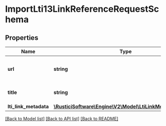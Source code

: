 # ImportLti13LinkReferenceRequestSchema

## Properties
Name | Type | Description | Notes
------------ | ------------- | ------------- | -------------
**url** | **string** | Launch URL of the resource link | 
**title** | **string** | Title for the referenced link | 
**lti_link_metadata** | [**\RusticiSoftware\Engine\V2\Model\LtiLinkMetadataSchema**](LtiLinkMetadataSchema.md) |  | [optional] 

[[Back to Model list]](../README.md#documentation-for-models) [[Back to API list]](../README.md#documentation-for-api-endpoints) [[Back to README]](../README.md)


